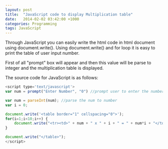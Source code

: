 ```yaml
---
layout: post
title:  "JavaScript code to display Multiplication table"
date:   2014-02-02 03:42:00 +1000
categories: Programming
tags: JavaScript
---
```


Through JavaScript you can easily write the html code in html document using document.write(). Using document.write() and for loop it is easy to print the table of user input number.

First of all "prompt" box will appear and then this value will be parse to integer and the multiplication table is displayed.

The source code for JavaScript is as follows:

```javascript
<script type='text/javascript'>
var num = prompt("Enter Number", "0") //prompt user to enter the number

var num = parseInt(num); //parse the num to number
var i = 0;

document.write('<table border="1" cellspacing="0">');
for(i=1;i<10;i++) {
    document.write("<tr><td>" + num + " x " + i + " = " + num*i + "</td></tr>");
}

document.write("</table>");
</script>
```
